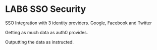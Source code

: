 # LAB6 SSO Security

SSO Integration with 3 identity providers. Google, Facebook and Twitter

Getting as much data as auth0 provides.

Outputting the data as instructed.


